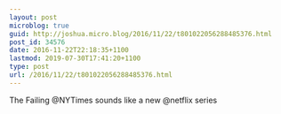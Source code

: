```yaml
---
layout: post
microblog: true
guid: http://joshua.micro.blog/2016/11/22/t801022056288485376.html
post_id: 34576
date: 2016-11-22T22:18:35+1100
lastmod: 2019-07-30T17:41:20+1100
type: post
url: /2016/11/22/t801022056288485376.html
---
```

The Failing @NYTimes sounds like a new @netflix series
